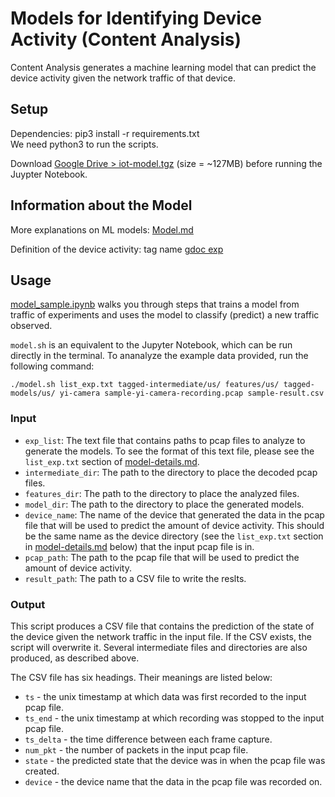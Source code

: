 # Models for Identifying Device Activity (Content Analysis)

Content Analysis generates a machine learning model that can predict the device activity given the network traffic of that device.

## Setup
Dependencies: pip3 install -r requirements.txt   
We need python3 to run the scripts. 

Download [Google Drive > iot-model.tgz](https://drive.google.com/open?id=1lMqZ5qx6ATqIIiLOdTYcSm6RliK1F7vA) (size = ~127MB) before running the Juypter Notebook.

## Information about the Model
More explanations on ML models: [Model.md](Model.md)

Definition of the device activity: tag name 
[gdoc exp](https://docs.google.com/document/d/1_s6brtocKG0zpdTVNWOxZZdJ1WSkJKKw9gbZh_32WJU/edit)

## Usage
[model_sample.ipynb](model_sample.ipynb) walks you through steps that trains a model from traffic of experiments and uses the model to classify (predict) a new traffic observed.

`model.sh` is an equivalent to the Jupyter Notebook, which can be run directly in the terminal. To ananalyze the example data provided, run the following command:

```
./model.sh list_exp.txt tagged-intermediate/us/ features/us/ tagged-models/us/ yi-camera sample-yi-camera-recording.pcap sample-result.csv
```

### Input
- `exp_list`: The text file that contains paths to pcap files to analyze to generate the models. To see the format of this text file, please see the `list_exp.txt` section of [model-details.md](model-details.md).
- `intermediate_dir`: The path to the directory to place the decoded pcap files.
- `features_dir`: The path to the directory to place the analyzed files.
- `model_dir`: The path to the directory to place the generated models.
- `device_name`: The name of the device that generated the data in the pcap file that will be used to predict the amount of device activity. This should be the same name as the device directory (see the `list_exp.txt` section in [model-details.md](model-details..md) below) that the input pcap file is in.
- `pcap_path`: The path to the pcap file that will be used to predict the amount of device activity.
- `result_path`: The path to a CSV file to write the reslts.

### Output
This script produces a CSV file that contains the prediction of the state of the device given the network traffic in the input file. If the CSV exists, the script will overwrite it. Several intermediate files and directories are also produced, as described above.

The CSV file has six headings. Their meanings are listed below:

- `ts` - the unix timestamp at which data was first recorded to the input pcap file.
- `ts_end` - the unix timestamp at which recording was stopped to the input pcap file.
- `ts_delta` - the time difference between each frame capture.
- `num_pkt` - the number of packets in the input pcap file.
- `state` - the predicted state that the device was in when the pcap file was created.
- `device` - the device name that the data in the pcap file was recorded on.

